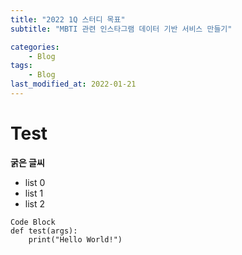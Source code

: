 ```yaml
---
title: "2022 1Q 스터디 목표"
subtitle: "MBTI 관련 인스타그램 데이터 기반 서비스 만들기"

categories:
    - Blog
tags:
    - Blog
last_modified_at: 2022-01-21
---
```


# Test

**굵은 글씨**

- list 0
- list 1
- list 2

```
Code Block
def test(args):
    print("Hello World!")

```
